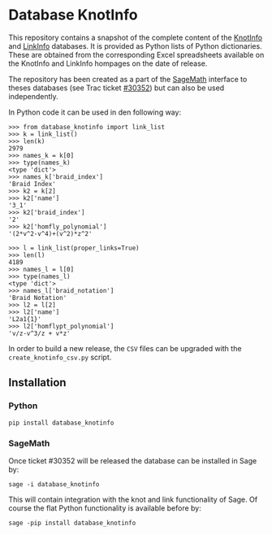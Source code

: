 # Database KnotInfo

This repository contains a snapshot of the complete content of the [KnotInfo](https://knotinfo.math.indiana.edu/) and [LinkInfo](https://linkinfo.sitehost.iu.edu/) databases. It is provided as Python lists of Python dictionaries. These are obtained from the corresponding Excel spreadsheets available on the KnotInfo and LinkInfo hompages on the date of release.

The repository has been created as a part of the [SageMath](https://www.sagemath.org/) interface to theses databases (see Trac ticket [#30352](https://trac.sagemath.org/ticket/30352))  but can also be used independently.

In Python code it can be used in den following way:

```
>>> from database_knotinfo import link_list
>>> k = link_list()
>>> len(k)
2979
>>> names_k = k[0]
>>> type(names_k)
<type 'dict'>
>>> names_k['braid_index']
'Braid Index'
>>> k2 = k[2]
>>> k2['name']
'3_1'
>>> k2['braid_index']
'2'
>>> k2['homfly_polynomial']
'(2*v^2-v^4)+(v^2)*z^2'

>>> l = link_list(proper_links=True)
>>> len(l)
4189
>>> names_l = l[0]
>>> type(names_l)
<type 'dict'>
>>> names_l['braid_notation']
'Braid Notation'
>>> l2 = l[2]
>>> l2['name']
'L2a1{1}'
>>> l2['homflypt_polynomial']
'v/z-v^3/z + v*z'
```

In order to build a new release, the `CSV` files can be upgraded with the `create_knotinfo_csv.py` script.

## Installation


### Python

```
pip install database_knotinfo
```

### SageMath

Once ticket #30352 will be released the database can be installed in Sage by:

```
sage -i database_knotinfo
```

This will contain integration with the knot and link functionality of Sage. Of course the flat Python functionality is available before by:

```
sage -pip install database_knotinfo
```

